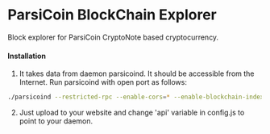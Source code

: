 # ParsiCoin BlockChain Explorer
Block explorer for ParsiCoin CryptoNote based cryptocurrency.

#### Installation

1) It takes data from daemon parsicoind. It should be accessible from the Internet. Run parsicoind with open port as follows:
```bash
./parsicoind --restricted-rpc --enable-cors=* --enable-blockchain-indexes --rpc-bind-ip=0.0.0.0 --rpc-bind-port=18230
```
2) Just upload to your website and change 'api' variable in config.js to point to your daemon.
